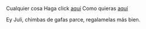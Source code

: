 Cualquier cosa
Haga click [aquí](GitHub.ipynb)
Como quieras [aquí](http://nbviewer.jupyter.org/github/shadow0422/PhytonClass/blob/master/GitHub.ipynb)


Ey Juli, chimbas de gafas parce, regalamelas más bien.
